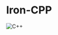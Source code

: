 # Iron-CPP

![C++](https://img.shields.io/badge/c++-%2300599C.svg?style=for-the-badge&logo=c%2B%2B&logoColor=white)

